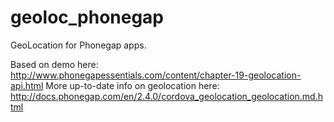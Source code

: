 geoloc_phonegap
===============

GeoLocation for Phonegap apps.

Based on demo here: http://www.phonegapessentials.com/content/chapter-19-geolocation-api.html
More up-to-date info on geolocation here: http://docs.phonegap.com/en/2.4.0/cordova_geolocation_geolocation.md.html

